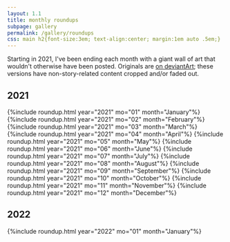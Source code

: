 ```yaml
---
layout: 1.1
title: monthly roundups
subpage: gallery
permalink: /gallery/roundups
css: main h2{font-size:3em; text-align:center; margin:1em auto .5em;}
---
```

Starting in 2021, I've been ending each month with a giant wall of art that wouldn't otherwise have been posted. Originals are <a href="https://www.deviantart.com/a-flyleaf/gallery/81345929/compilation-stuff" target="_blank">on deviantArt</a>; these versions have non-story-related content cropped and/or faded out.

## 2021
<section id="gallery" class="artwall roundup">
	{%include roundup.html year="2021" mo="01" month="January"%}
	{%include roundup.html year="2021" mo="02" month="February"%}
	{%include roundup.html year="2021" mo="03" month="March"%}
	{%include roundup.html year="2021" mo="04" month="April"%}
	{%include roundup.html year="2021" mo="05" month="May"%}
	{%include roundup.html year="2021" mo="06" month="June"%}
	{%include roundup.html year="2021" mo="07" month="July"%}
	{%include roundup.html year="2021" mo="08" month="August"%}
	{%include roundup.html year="2021" mo="09" month="September"%}
	{%include roundup.html year="2021" mo="10" month="October"%}
	{%include roundup.html year="2021" mo="11" month="November"%}
	{%include roundup.html year="2021" mo="12" month="December"%}
</section>

## 2022
<section id="gallery" class="artwall roundup">
	{%include roundup.html year="2022" mo="01" month="January"%}<!--
	{%include roundup.html year="2022" mo="02" month="February"%}
	{%include roundup.html year="2022" mo="03" month="March"%}
	{%include roundup.html year="2022" mo="04" month="April"%}
	{%include roundup.html year="2022" mo="05" month="May"%}
	{%include roundup.html year="2022" mo="06" month="June"%}
	{%include roundup.html year="2022" mo="07" month="July"%}
	{%include roundup.html year="2022" mo="08" month="August"%}
	{%include roundup.html year="2022" mo="09" month="September"%}
	{%include roundup.html year="2022" mo="10" month="October"%}
	{%include roundup.html year="2022" mo="11" month="November"%}
	{%include roundup.html year="2022" mo="12" month="December"%}-->
</section>

<!--note to self: anything with J+KL takes thumbnail priority, but something finished/in full color would be nice. barring that, a somehow-representative sketch that DOESN'T include J/KL. no text ideal-->
